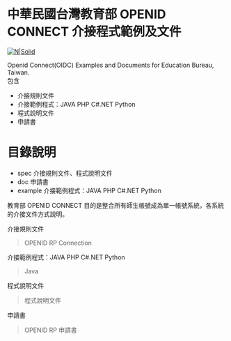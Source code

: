 # 中華民國台灣教育部 OPENID CONNECT 介接程式範例及文件 

[![N|Solid](https://cldup.com/dTxpPi9lDf.thumb.png)](https://nodesource.com/products/nsolid)

Openid Connect(OIDC) Examples and Documents for Education Bureau, Taiwan.   
包含
  - 介接規則文件
  - 介接範例程式：JAVA PHP C#.NET Python 
  - 程式說明文件
  - 申請書

# 目錄說明
  - spec  介接規則文件、程式說明文件
  - doc  申請書
  - example 介接範例程式：JAVA PHP C#.NET Python
 
教育部 OPENID CONNECT 目的是整合所有師生帳號成為單一帳號系統，各系統的介接文件方式說明。

介接規則文件
> OPENID RP Connection

介接範例程式：JAVA PHP C#.NET Python
> Java

程式說明文件
> 程式說明文件

申請書
> OPENID RP 申請書


